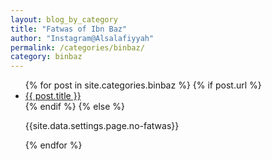 ```yaml
---
layout: blog_by_category
title: "Fatwas of Ibn Baz"
author: "Instagram@Alsalafiyyah"
permalink: /categories/binbaz/
category: binbaz
---
```


<article class="post">
<ul class="posts">
  {% for post in site.categories.binbaz %}
    {% if post.url %}
    <li><a href="{{ post.url }}">{{ post.title }}</a>
    </li>
    {% endif %}
    {% else %}
    <p>{{site.data.settings.page.no-fatwas}}</p>
  {% endfor %}
</ul>
</article>
